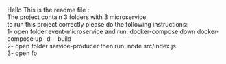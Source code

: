 Hello This is the readme file : <br>
The project contain 3 folders with 3 microservice <br>
to run this project correctly please do the following instructions: <br>
1- open folder event-microservice and run:   docker-compose down
docker-compose up -d --build <br>
2- open folder service-producer then run: node src/index.js <br>
3- open fo